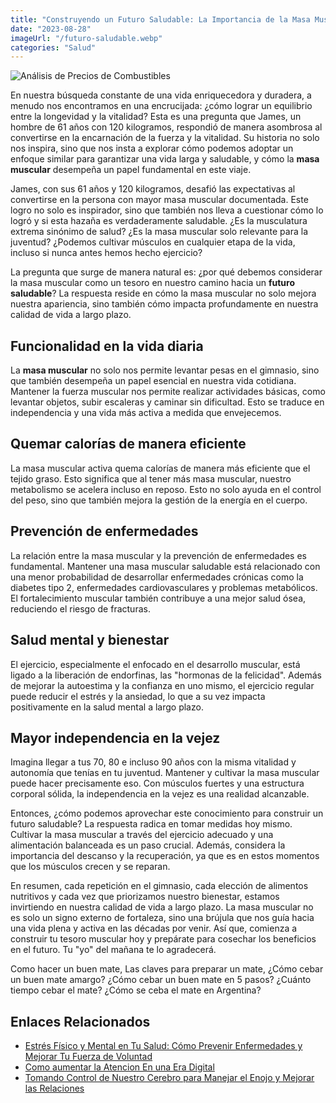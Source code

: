 ```yaml
---
title: "Construyendo un Futuro Saludable: La Importancia de la Masa Muscular"
date: "2023-08-28"
imageUrl: "/futuro-saludable.webp"
categories: "Salud"
---
```


![Análisis de Precios de Combustibles](/futuro-saludable-page.webp)


En nuestra búsqueda constante de una vida enriquecedora y duradera, a menudo nos encontramos en una encrucijada: ¿cómo lograr un equilibrio entre la longevidad y la vitalidad? Esta es una pregunta que James, un hombre de 61 años con 120 kilogramos, respondió de manera asombrosa al convertirse en la encarnación de la fuerza y ​​la vitalidad. Su historia no solo nos inspira, sino que nos insta a explorar cómo podemos adoptar un enfoque similar para garantizar una vida larga y saludable, y cómo la **masa muscular** desempeña un papel fundamental en este viaje.

James, con sus 61 años y 120 kilogramos, desafió las expectativas al convertirse en la persona con mayor masa muscular documentada. Este logro no solo es inspirador, sino que también nos lleva a cuestionar cómo lo logró y si esta hazaña es verdaderamente saludable. ¿Es la musculatura extrema sinónimo de salud? ¿Es la masa muscular solo relevante para la juventud? ¿Podemos cultivar músculos en cualquier etapa de la vida, incluso si nunca antes hemos hecho ejercicio?

La pregunta que surge de manera natural es: ¿por qué debemos considerar la masa muscular como un tesoro en nuestro camino hacia un **futuro saludable**? La respuesta reside en cómo la masa muscular no solo mejora nuestra apariencia, sino también cómo impacta profundamente en nuestra calidad de vida a largo plazo.

## Funcionalidad en la vida diaria

La **masa muscular** no solo nos permite levantar pesas en el gimnasio, sino que también desempeña un papel esencial en nuestra vida cotidiana. Mantener la fuerza muscular nos permite realizar actividades básicas, como levantar objetos, subir escaleras y caminar sin dificultad. Esto se traduce en independencia y una vida más activa a medida que envejecemos.

## Quemar calorías de manera eficiente

La masa muscular activa quema calorías de manera más eficiente que el tejido graso. Esto significa que al tener más masa muscular, nuestro metabolismo se acelera incluso en reposo. Esto no solo ayuda en el control del peso, sino que también mejora la gestión de la energía en el cuerpo.

## Prevención de enfermedades

La relación entre la masa muscular y la prevención de enfermedades es fundamental. Mantener una masa muscular saludable está relacionado con una menor probabilidad de desarrollar enfermedades crónicas como la diabetes tipo 2, enfermedades cardiovasculares y problemas metabólicos. El fortalecimiento muscular también contribuye a una mejor salud ósea, reduciendo el riesgo de fracturas.

## Salud mental y bienestar

El ejercicio, especialmente el enfocado en el desarrollo muscular, está ligado a la liberación de endorfinas, las "hormonas de la felicidad". Además de mejorar la autoestima y la confianza en uno mismo, el ejercicio regular puede reducir el estrés y la ansiedad, lo que a su vez impacta positivamente en la salud mental a largo plazo.

## Mayor independencia en la vejez

Imagina llegar a tus 70, 80 e incluso 90 años con la misma vitalidad y autonomía que tenías en tu juventud. Mantener y cultivar la masa muscular puede hacer precisamente eso. Con músculos fuertes y una estructura corporal sólida, la independencia en la vejez es una realidad alcanzable.

Entonces, ¿cómo podemos aprovechar este conocimiento para construir un futuro saludable? La respuesta radica en tomar medidas hoy mismo. Cultivar la masa muscular a través del ejercicio adecuado y una alimentación balanceada es un paso crucial. Además, considera la importancia del descanso y la recuperación, ya que es en estos momentos que los músculos crecen y se reparan.

En resumen, cada repetición en el gimnasio, cada elección de alimentos nutritivos y cada vez que priorizamos nuestro bienestar, estamos invirtiendo en nuestra calidad de vida a largo plazo. La masa muscular no es solo un signo externo de fortaleza, sino una brújula que nos guía hacia una vida plena y activa en las décadas por venir. Así que, comienza a construir tu tesoro muscular hoy y prepárate para cosechar los beneficios en el futuro. Tu "yo" del mañana te lo agradecerá.

Como hacer un buen mate, Las claves para preparar un mate, ¿Cómo cebar un buen mate amargo?
¿Cómo cebar un buen mate en 5 pasos?
¿Cuánto tiempo cebar el mate?
¿Cómo se ceba el mate en Argentina?


## Enlaces Relacionados


- [Estrés Físico y Mental en Tu Salud: Cómo Prevenir Enfermedades y Mejorar Tu Fuerza de Voluntad](https://abelardo.blog/posts/estres-fisico-y-mental)
- [Como aumentar la Atencion En una Era Digital](https://abelardo.blog/posts/aumentar-la-atencion) 
- [Tomando Control de Nuestro Cerebro para Manejar el Enojo y Mejorar las Relaciones](https://abelardo.blog/posts/como-manejar-el-enojo) 